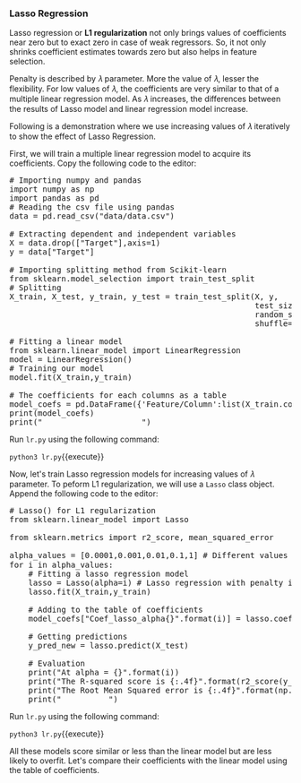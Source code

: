 ### Lasso Regression
Lasso regression or **L1 regularization** not only brings values of coefficients near zero but to exact zero in case of weak regressors. So, it not only shrinks coefficient estimates towards zero but also helps in feature selection.

Penalty is described by 𝜆 parameter. More the value of 𝜆, lesser the flexibility. For low values of 𝜆, the coefficients are very similar to that of a multiple linear regression model. As 𝜆 increases, the differences between the results of Lasso model and linear regression model increase.

Following is a demonstration where we use increasing values of 𝜆 iteratively to show the effect of Lasso Regression.

First, we will train a multiple linear regression model to acquire its coefficients. Copy the following code to the editor:

<pre class="file" data-filename="lr.py" data-target="replace">
# Importing numpy and pandas
import numpy as np
import pandas as pd
# Reading the csv file using pandas 
data = pd.read_csv("data/data.csv")

# Extracting dependent and independent variables
X = data.drop(["Target"],axis=1)
y = data["Target"]

# Importing splitting method from Scikit-learn
from sklearn.model_selection import train_test_split
# Splitting
X_train, X_test, y_train, y_test = train_test_split(X, y,
                                                    test_size=0.3,
                                                    random_state=100,
                                                    shuffle=True)

# Fitting a linear model
from sklearn.linear_model import LinearRegression
model = LinearRegression()
# Training our model
model.fit(X_train,y_train)

# The coefficients for each columns as a table
model_coefs = pd.DataFrame({'Feature/Column':list(X_train.columns),"Coef_linear":model.coef_})
print(model_coefs)
print("_____________________")
</pre>

Run `lr.py` using the following command:

`python3 lr.py`{{execute}}

Now, let's train Lasso regression models for increasing values of 𝜆 parameter. To peform L1 regularization, we will use a `Lasso` class object. Append the following code to the editor:

<pre class="file" data-filename="lr.py" data-target="append">
# Lasso() for L1 regularization
from sklearn.linear_model import Lasso

from sklearn.metrics import r2_score, mean_squared_error

alpha_values = [0.0001,0.001,0.01,0.1,1] # Different values for 𝜆 parameter
for i in alpha_values:
    # Fitting a lasso regression model
    lasso = Lasso(alpha=i) # Lasso regression with penalty i
    lasso.fit(X_train,y_train) 

    # Adding to the table of coefficients
    model_coefs["Coef_lasso_alpha{}".format(i)] = lasso.coef_
    
    # Getting predictions
    y_pred_new = lasso.predict(X_test)
    
    # Evaluation
    print("At alpha = {}".format(i))
    print("The R-squared score is {:.4f}".format(r2_score(y_test,y_pred_new)))
    print("The Root Mean Squared error is {:.4f}".format(np.sqrt(mean_squared_error(y_test,y_pred_new))))
    print("__________")
</pre>

Run `lr.py` using the following command:

`python3 lr.py`{{execute}}

All these models score similar or less than the linear model but are less likely to overfit. Let's compare their coefficients with the linear model using the table of coefficients.